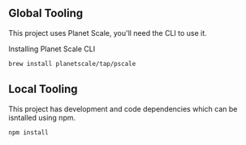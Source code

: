 ## Global Tooling

This project uses Planet Scale, you'll need the CLI to use it.

Installing Planet Scale CLI

```bash
brew install planetscale/tap/pscale
```

## Local Tooling

This project has development and code dependencies which can be isntalled using npm.

```
npm install
```
